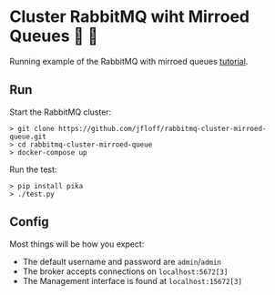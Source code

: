 # Cluster RabbitMQ wiht Mirroed Queues :rabbit: :crystal_ball:

Running example of the RabbitMQ with mirroed queues [tutorial](https://bhoey.com/blog/high-availability-rabbitmq-with-mirrored-queues/).

## Run

Start the RabbitMQ cluster:
```
> git clone https://github.com/jfloff/rabbitmq-cluster-mirroed-queue.git
> cd rabbitmq-cluster-mirroed-queue
> docker-compose up
```

Run the test:
```
> pip install pika
> ./test.py
```

## Config
Most things will be how you expect:
* The default username and password are `admin`/`admin`
* The broker accepts connections on `localhost:5672[3]`
* The Management interface is found at `localhost:15672[3]`